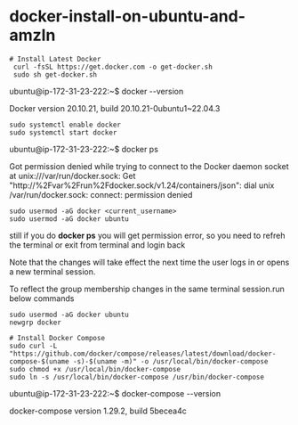 # docker-install-on-ubuntu-and-amzln

```
# Install Latest Docker
 curl -fsSL https://get.docker.com -o get-docker.sh
 sudo sh get-docker.sh
```

ubuntu@ip-172-31-23-222:~$ docker --version

Docker version 20.10.21, build 20.10.21-0ubuntu1~22.04.3

```
sudo systemctl enable docker 
sudo systemctl start docker
```

ubuntu@ip-172-31-23-222:~$ docker ps

Got permission denied while trying to connect to the Docker daemon socket at unix:///var/run/docker.sock: Get "http://%2Fvar%2Frun%2Fdocker.sock/v1.24/containers/json": dial unix /var/run/docker.sock: connect: permission denied

```
sudo usermod -aG docker <current_username>
sudo usermod -aG docker ubuntu
```

still if you do **docker ps** you will get permission error, so you need to refreh the terminal or exit from terminal and login back

Note that the changes will take effect the next time the user logs in or opens a new terminal session.

To reflect the group membership changes in the same terminal session.run below commands

```
sudo usermod -aG docker ubuntu
newgrp docker
```

```
# Install Docker Compose
sudo curl -L "https://github.com/docker/compose/releases/latest/download/docker-compose-$(uname -s)-$(uname -m)" -o /usr/local/bin/docker-compose
sudo chmod +x /usr/local/bin/docker-compose
sudo ln -s /usr/local/bin/docker-compose /usr/bin/docker-compose
```

ubuntu@ip-172-31-23-222:~$ docker-compose --version

docker-compose version 1.29.2, build 5becea4c

